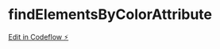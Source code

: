 # findElementsByColorAttribute

[Edit in Codeflow ⚡️](https://stackblitz.com/~/github.com/ankitagarwal299/findElementsByColorAttribute)